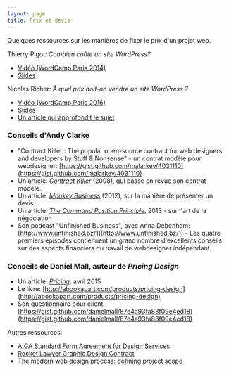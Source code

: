 ```yaml
---
layout: page
title: Prix et devis
---
```


Quelques ressources sur les manières de fixer le prix d'un projet web.

Thierry Pigot: *Combien coûte un site WordPress?*  
- [Vidéo (WordCamp Paris 2014)](http://wordpress.tv/2014/03/24/thierry-pigot-combien-coute-un-site-wordpress/)
- [Slides](http://fr.slideshare.net/thierrypigot/wordcamp-paris-2014) 

Nicolas Richer: *À quel prix doit-on vendre un site WordPress ?*  
- [Vidéo (WordCamp Paris 2016)](http://wordpress.tv/2016/04/13/nicolas-richer-a-quel-prix-doit-on-vendre-un-site-wordpress/)
- [Slides](http://fr.slideshare.net/nicolasricher/prix-wordpress)
- [Un article qui approfondit le sujet](https://nicolasricher.fr/blog/prix-site-wordpress/)

### Conseils d'Andy Clarke

<div class="cards"></div>

- "Contract Killer : The popular open-source contract for web designers and developers by Stuff & Nonsense" - un contrat modèle pour webdesigner:
[https://gist.github.com/malarkey/4031110](https://gist.github.com/malarkey/4031110)
- Un article: *[Contract Killer](https://24ways.org/2008/contract-killer/)* (2008), qui passe en revue son contrat modèle.
- Un article: *[Monkey Business](https://24ways.org/2012/monkey-business/)* (2012), sur la manière de présenter un devis.
- Un article: *[The Command Position Principle](https://24ways.org/2013/the-command-position-principle/)*, 2013 - sur l'art de la négociation
- Son podcast "Unfinished Business", avec Anna Debenham:
[http://www.unfinished.bz/1](http://www.unfinished.bz/1) - Les quatre premiers épisodes contiennent un grand nombre d'excellents conseils sur des aspects financiers du travail de webdesigner indépendant.

### Conseils de Daniel Mall, auteur de *Pricing Design*

<div class="cards"></div>

- Un article: *[Pricing](http://danielmall.com/articles/pricing/)*, avril 2015
- Le livre: [http://abookapart.com/products/pricing-design](http://abookapart.com/products/pricing-design)
- Son questionnaire pour client: 
[https://gist.github.com/danielmall/87e4a93fa83f09e4ed18](https://gist.github.com/danielmall/87e4a93fa83f09e4ed18)

Autres ressources:

- [AIGA Standard Form Agreement for Design Services](http://www.aiga.org/standard-agreement)
- [Rocket Lawyer Graphic Design Contract](https://www.rocketlawyer.com/document/graphic-design-contract.rl#/)
- [The modern web design process: defining project scope](https://webflow.com/blog/the-modern-web-design-process-defining-project-scope) 